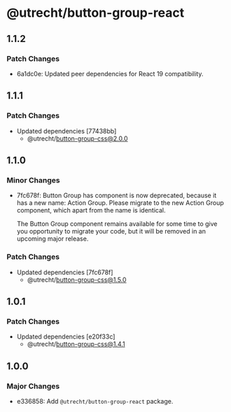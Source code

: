 # @utrecht/button-group-react

## 1.1.2

### Patch Changes

- 6a1dc0e: Updated peer dependencies for React 19 compatibility.

## 1.1.1

### Patch Changes

- Updated dependencies [77438bb]
  - @utrecht/button-group-css@2.0.0

## 1.1.0

### Minor Changes

- 7fc678f: Button Group has component is now deprecated, because it has a new name: Action Group. Please migrate to the new Action Group component, which apart from the name is identical.

  The Button Group component remains available for some time to give you opportunity to migrate your code, but it will be removed in an upcoming major release.

### Patch Changes

- Updated dependencies [7fc678f]
  - @utrecht/button-group-css@1.5.0

## 1.0.1

### Patch Changes

- Updated dependencies [e20f33c]
  - @utrecht/button-group-css@1.4.1

## 1.0.0

### Major Changes

- e336858: Add `@utrecht/button-group-react` package.
